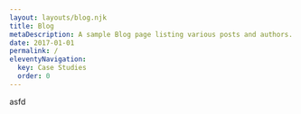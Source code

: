 ```yaml
---
layout: layouts/blog.njk
title: Blog
metaDescription: A sample Blog page listing various posts and authors.
date: 2017-01-01
permalink: /
eleventyNavigation:
  key: Case Studies
  order: 0
---
```

asfd